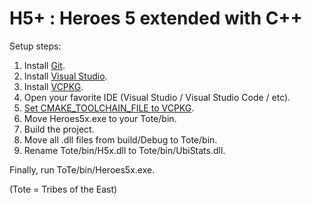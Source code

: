 # H5+ : Heroes 5 extended with C++ 

Setup steps:
1. Install [Git](https://git-scm.com/).
3. Install [Visual Studio](https://visualstudio.microsoft.com/).
2. Install [VCPKG](https://vcpkg.io/en/index.html).
4. Open your favorite IDE (Visual Studio / Visual Studio Code / etc).
5. [Set CMAKE_TOOLCHAIN_FILE to VCPKG](https://vcpkg.io/en/docs/users/buildsystems/cmake-integration.html).
6. Move Heroes5x.exe to your Tote/bin.
7. Build the project.
8. Move all .dll files from build/Debug to Tote/bin.
9. Rename Tote/bin/H5x.dll to Tote/bin/UbiStats.dll.

Finally, run ToTe/bin/Heroes5x.exe.

(Tote = Tribes of the East)